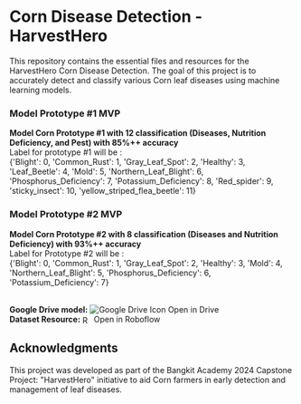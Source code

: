 # Corn Disease Detection - HarvestHero

This repository contains the essential files and resources for the HarvestHero Corn Disease Detection. The goal of this project is to accurately detect and classify various Corn leaf diseases using machine learning models. 

### Model Prototype #1 MVP
**Model Corn Prototype #1 with 12 classification (Diseases, Nutrition Deficiency, and Pest) with 85%++ accuracy** <br>
Label for prototype #1 will be :
<br> {'Blight': 0, 'Common_Rust': 1, 'Gray_Leaf_Spot': 2, 'Healthy': 3, 'Leaf_Beetle': 4, 'Mold': 5, 'Northern_Leaf_Blight': 6,
<br> 'Phosphorus_Deficiency': 7, 'Potassium_Deficiency': 8, 'Red_spider': 9, 'sticky_insect': 10, 'yellow_striped_flea_beetle': 11}
### Model Prototype #2 MVP
**Model Corn Prototype #2 with 8 classification (Diseases and Nutrition Deficiency) with 93%++ accuracy** <br>
Label for Prototype #2 will be :
<br> {'Blight': 0, 'Common_Rust': 1, 'Gray_Leaf_Spot': 2, 'Healthy': 3, 'Mold': 4, 'Northern_Leaf_Blight': 5, 'Phosphorus_Deficiency': 6,
<br> 'Potassium_Deficiency': 7}

<br> **Google Drive model:** <a href="https://drive.google.com/drive/folders/14Bzivw2nqELax1ZQWbIKdIuuGMnP6Dqq?usp=sharing" target="_blank" style="text-decoration: none;">
  <img src="https://img.icons8.com/color/16/000000/google-drive--v1.png" alt="Google Drive Icon"/>
  <span>Open in Drive</span></a>
<br> **Dataset Resource:** <a href="https://universe.roboflow.com/project-8qhhw/corn-hesmq" target="_blank" style="text-decoration: none;">
  <img src="https://app.roboflow.com/favicon.ico" alt="Roboflow Icon" style="vertical-align: middle; width: 16px; height: 16px;"/>
  <span>Open in Roboflow</span></a>

## Acknowledgments

This project was developed as part of the Bangkit Academy 2024 Capstone Project: "HarvestHero" initiative to aid Corn farmers in early detection and management of leaf diseases. 




